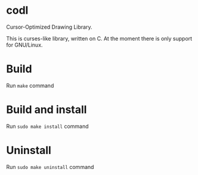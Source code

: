 # codl
Cursor-Optimized Drawing Library.

This is curses-like library, written on C. At the moment there is only support for GNU/Linux.
# Build
Run `make` command

# Build and install
Run `sudo make install` command

# Uninstall
Run `sudo make uninstall` command
